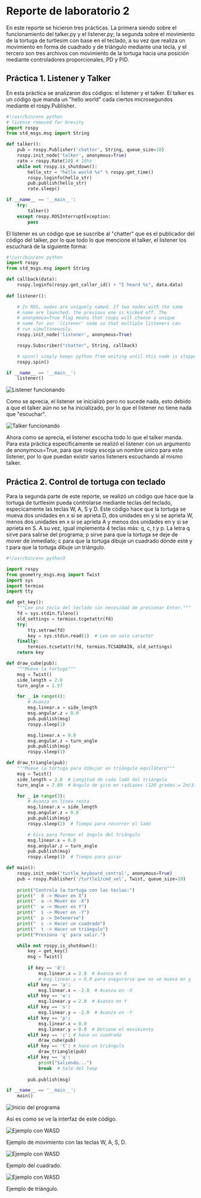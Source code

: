 # Reporte de laboratorio 2
En este reporte se hicieron tres prácticas. La primera siendo sobre el funcionamiento del talker.py y el listener.py; la segunda sobre el movimiento de la tortuga de turtlesim con base en el teclado, a su vez que realiza un movimiento en forma de cuadrado y de triángulo mediante una tecla, y el tercero son tres archivos con movimiento de la tortuga hacia una posición mediante controladores proporcionales, PD y PID.

## Práctica 1. Listener y Talker

En esta práctica se analizaron dos códigos: el listener y el talker. El talker es un código que manda un "hello world" cada ciertos microsegundos mediante el rospy.Publisher. 

```python
#!/usr/bin/env python
# license removed for brevity
import rospy
from std_msgs.msg import String

def talker():
    pub = rospy.Publisher('chatter', String, queue_size=10)
    rospy.init_node('talker', anonymous=True)
    rate = rospy.Rate(10) # 10hz
    while not rospy.is_shutdown():
        hello_str = "hello world %s" % rospy.get_time()
        rospy.loginfo(hello_str)
        pub.publish(hello_str)
        rate.sleep()

if __name__ == '__main__':
    try:
        talker()
    except rospy.ROSInterruptException:
        pass
```
El listener es un código que se suscribe al "chatter" que es el publicador del código del talker, por lo que todo lo que mencione el talker, el listener los escuchará de la siguiente forma:

```python
#!/usr/bin/env python
import rospy
from std_msgs.msg import String

def callback(data):
    rospy.loginfo(rospy.get_caller_id() + "I heard %s", data.data)
    
def listener():

    # In ROS, nodes are uniquely named. If two nodes with the same
    # name are launched, the previous one is kicked off. The
    # anonymous=True flag means that rospy will choose a unique
    # name for our 'listener' node so that multiple listeners can
    # run simultaneously.
    rospy.init_node('listener', anonymous=True)

    rospy.Subscriber("chatter", String, callback)

    # spin() simply keeps python from exiting until this node is stopped
    rospy.spin()

if __name__ == '__main__':
    listener()
```

![Listener funcionando](/Lab2/Images/Captura%20de%20pantalla%201.png)

Como se aprecia, el listener se inicializó pero no sucede nada, esto debido a que el talker aún no se ha inicializado, por lo que el listener no tiene nada que "escuchar".

![Talker funcionando](/Lab2/Images/Captura%20de%20pantalla%202.png)

Ahora como se aprecia, el listener escucha todo lo que el talker manda. Para esta práctica específicamente se realizó el listener con un argumento de anonymous=True, para que rospy escoja un nombre único para este listener, por lo que puedan existir varios listeners escuchando al mismo talker.

## Práctica 2. Control de tortuga con teclado

Para la segunda parte de este reporte, se realizó un código que hace que la tortuga de turtlesim pueda controlarse mediante teclas del teclado, especicamente las teclas W, A, S y D. Este código hace que la tortuga se mueva dos unidades en x si se aprieta D, dos unidades en y si se aprieta W, menos dos unidades en x si se aprieta A y menos dos unidades en y si se aprieta en S. A su vez, igual implementa 4 teclas más: q, c, t y p. La letra q sirve para salirse del programa; p sirve para que la tortuga se deje de mover de inmediato; c para que la tortuga dibuje un cuadrado dónde esté y t para que la tortuga dibuje un triángulo.

```python
#!/usr/bin/env python3

import rospy
from geometry_msgs.msg import Twist
import sys
import termios
import tty

def get_key():
    """Lee una tecla del teclado sin necesidad de presionar Enter."""
    fd = sys.stdin.fileno()
    old_settings = termios.tcgetattr(fd)
    try:
        tty.setraw(fd)
        key = sys.stdin.read(1)  # Lee un solo caracter
    finally:
        termios.tcsetattr(fd, termios.TCSADRAIN, old_settings)
    return key

def draw_cube(pub):
    """Mueve la tortuga"""
    msg = Twist()
    side_length = 2.0
    turn_angle = 1.57

    for _ in range(4):
        # Avanza
        msg.linear.x = side_length
        msg.angular.z = 0.0
        pub.publish(msg)
        rospy.sleep(1)

        msg.linear.x = 0.0
        msg.angular.z = turn_angle
        pub.publish(msg)
        rospy.sleep(1)

def draw_triangle(pub):
    """Mueve la tortuga para dibujar un triángulo equilátero"""
    msg = Twist()
    side_length = 2.0  # Longitud de cada lado del triángulo
    turn_angle = 2.09  # Ángulo de giro en radianes (120 grados = 2π/3)

    for _ in range(3):
        # Avanza en línea recta
        msg.linear.x = side_length
        msg.angular.z = 0.0
        pub.publish(msg)
        rospy.sleep(2)  # Tiempo para recorrer el lado

        # Gira para formar el ángulo del triángulo
        msg.linear.x = 0.0
        msg.angular.z = turn_angle
        pub.publish(msg)
        rospy.sleep(1)  # Tiempo para girar

def main():
    rospy.init_node('turtle_keyboard_control', anonymous=True)
    pub = rospy.Publisher('/turtle1/cmd_vel', Twist, queue_size=10)
    
    print("Controla la tortuga con las teclas:")
    print("  d -> Mover en X")
    print("  a -> Mover en -X")
    print("  w -> Mover en Y")
    print("  s -> Mover en -Y")
    print("  p -> Detenerse")
    print("  c -> Hacer un cuadrado")
    print("  t -> Hacer un triángulo")
    print("Presiona 'q' para salir.")

    while not rospy.is_shutdown():
        key = get_key()
        msg = Twist()
        
        if key == 'd':
            msg.linear.x = 2.0  # Avanza en X
            # msg.linear.y = 0.0 para asegurarse que no se mueva en y
        elif key == 'a':
            msg.linear.x = -2.0  # Avanza en -X
        elif key == 'w':
            msg.linear.y = 2.0  # Avanza en Y
        elif key == 's':
            msg.linear.y = -2.0  # Avanza en -Y
        elif key == 'p':
            msg.linear.x = 0.0
            msg.linear.y = 0.0  # Detiene el movimiento
        elif key == 'c': # hace un cuadrado
            draw_cube(pub)
        elif key == 't': # hace un triángulo
            draw_triangle(pub)
        elif key == 'q':  
            print("Saliendo...")
            break  # Sale del loop
        
        pub.publish(msg)

if __name__ == '__main__':
    main()
```

![Inicio del programa](/Lab2/Images/Captura%20de%20pantalla%203.png)

Así es como se ve la interfaz de este código.

![Ejemplo con WASD](/Lab2/Images/Captura%20de%20pantalla%204.png)

Ejemplo de movimiento con las teclas W, A, S, D.

![Ejemplo con WASD](/Lab2/Images/Captura%20de%20pantalla%205.png)

Ejemplo del cuadrado.

![Ejemplo con WASD](/Lab2/Images/Captura%20de%20pantalla%206.png)

Ejemplo de triángulo.